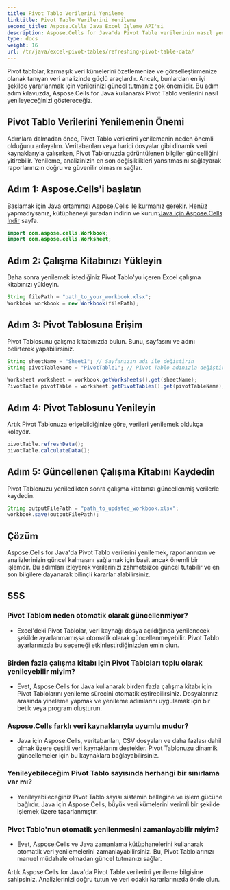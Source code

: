 ```yaml
---
title: Pivot Tablo Verilerini Yenileme
linktitle: Pivot Tablo Verilerini Yenileme
second_title: Aspose.Cells Java Excel İşleme API'si
description: Aspose.Cells for Java'da Pivot Table verilerinin nasıl yenileneceğini öğrenin. Verilerinizi zahmetsizce güncel tutun.
type: docs
weight: 16
url: /tr/java/excel-pivot-tables/refreshing-pivot-table-data/
---
```


Pivot tablolar, karmaşık veri kümelerini özetlemenize ve görselleştirmenize olanak tanıyan veri analizinde güçlü araçlardır. Ancak, bunlardan en iyi şekilde yararlanmak için verilerinizi güncel tutmanız çok önemlidir. Bu adım adım kılavuzda, Aspose.Cells for Java kullanarak Pivot Tablo verilerini nasıl yenileyeceğinizi göstereceğiz.

## Pivot Tablo Verilerini Yenilemenin Önemi

Adımlara dalmadan önce, Pivot Tablo verilerini yenilemenin neden önemli olduğunu anlayalım. Veritabanları veya harici dosyalar gibi dinamik veri kaynaklarıyla çalışırken, Pivot Tablonuzda görüntülenen bilgiler güncelliğini yitirebilir. Yenileme, analizinizin en son değişiklikleri yansıtmasını sağlayarak raporlarınızın doğru ve güvenilir olmasını sağlar.

## Adım 1: Aspose.Cells'i başlatın

 Başlamak için Java ortamınızı Aspose.Cells ile kurmanız gerekir. Henüz yapmadıysanız, kütüphaneyi şuradan indirin ve kurun:[Java için Aspose.Cells İndir](https://releases.aspose.com/cells/java/) sayfa.

```java
import com.aspose.cells.Workbook;
import com.aspose.cells.Worksheet;
```

## Adım 2: Çalışma Kitabınızı Yükleyin

Daha sonra yenilemek istediğiniz Pivot Tablo'yu içeren Excel çalışma kitabınızı yükleyin.

```java
String filePath = "path_to_your_workbook.xlsx";
Workbook workbook = new Workbook(filePath);
```

## Adım 3: Pivot Tablosuna Erişim

Pivot Tablosunu çalışma kitabınızda bulun. Bunu, sayfasını ve adını belirterek yapabilirsiniz.

```java
String sheetName = "Sheet1"; // Sayfanızın adı ile değiştirin
String pivotTableName = "PivotTable1"; // Pivot Tablo adınızla değiştirin

Worksheet worksheet = workbook.getWorksheets().get(sheetName);
PivotTable pivotTable = worksheet.getPivotTables().get(pivotTableName);
```

## Adım 4: Pivot Tablosunu Yenileyin

Artık Pivot Tablonuza erişebildiğinize göre, verileri yenilemek oldukça kolaydır.

```java
pivotTable.refreshData();
pivotTable.calculateData();
```

## Adım 5: Güncellenen Çalışma Kitabını Kaydedin

Pivot Tablonuzu yeniledikten sonra çalışma kitabınızı güncellenmiş verilerle kaydedin.

```java
String outputFilePath = "path_to_updated_workbook.xlsx";
workbook.save(outputFilePath);
```

## Çözüm

Aspose.Cells for Java'da Pivot Tablo verilerini yenilemek, raporlarınızın ve analizlerinizin güncel kalmasını sağlamak için basit ancak önemli bir işlemdir. Bu adımları izleyerek verilerinizi zahmetsizce güncel tutabilir ve en son bilgilere dayanarak bilinçli kararlar alabilirsiniz.

## SSS

### Pivot Tablom neden otomatik olarak güncellenmiyor?
   - Excel'deki Pivot Tablolar, veri kaynağı dosya açıldığında yenilenecek şekilde ayarlanmamışsa otomatik olarak güncellenmeyebilir. Pivot Tablo ayarlarınızda bu seçeneği etkinleştirdiğinizden emin olun.

### Birden fazla çalışma kitabı için Pivot Tabloları toplu olarak yenileyebilir miyim?
   - Evet, Aspose.Cells for Java kullanarak birden fazla çalışma kitabı için Pivot Tablolarını yenileme sürecini otomatikleştirebilirsiniz. Dosyalarınız arasında yineleme yapmak ve yenileme adımlarını uygulamak için bir betik veya program oluşturun.

### Aspose.Cells farklı veri kaynaklarıyla uyumlu mudur?
   - Java için Aspose.Cells, veritabanları, CSV dosyaları ve daha fazlası dahil olmak üzere çeşitli veri kaynaklarını destekler. Pivot Tablonuzu dinamik güncellemeler için bu kaynaklara bağlayabilirsiniz.

### Yenileyebileceğim Pivot Tablo sayısında herhangi bir sınırlama var mı?
   - Yenileyebileceğiniz Pivot Tablo sayısı sistemin belleğine ve işlem gücüne bağlıdır. Java için Aspose.Cells, büyük veri kümelerini verimli bir şekilde işlemek üzere tasarlanmıştır.

### Pivot Tablo'nun otomatik yenilenmesini zamanlayabilir miyim?
   - Evet, Aspose.Cells ve Java zamanlama kütüphanelerini kullanarak otomatik veri yenilemelerini zamanlayabilirsiniz. Bu, Pivot Tablolarınızı manuel müdahale olmadan güncel tutmanızı sağlar.

Artık Aspose.Cells for Java'da Pivot Table verilerini yenileme bilgisine sahipsiniz. Analizlerinizi doğru tutun ve veri odaklı kararlarınızda önde olun.